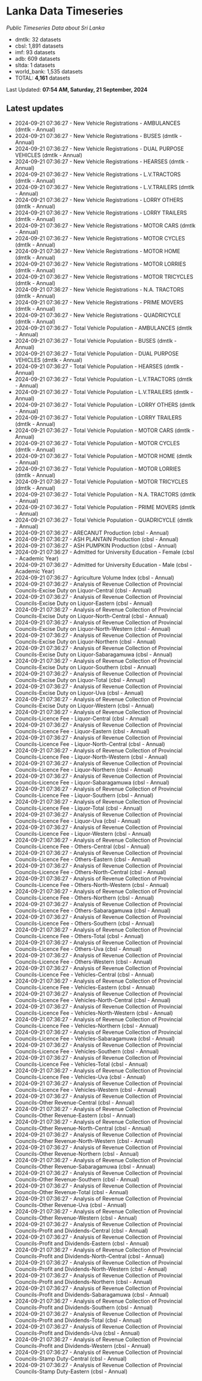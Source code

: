 # Lanka Data Timeseries
*Public Timeseries Data about Sri Lanka*

* dmtlk: 32 datasets
* cbsl: 1,891 datasets
* imf: 93 datasets
* adb: 609 datasets
* sltda: 1 datasets
* world_bank: 1,535 datasets
* TOTAL: **4,161** datasets

Last Updated: **07:54 AM, Saturday, 21 September, 2024**

## Latest updates

* 2024-09-21 07:36:27 - New Vehicle Registrations - AMBULANCES (dmtlk - Annual)
* 2024-09-21 07:36:27 - New Vehicle Registrations - BUSES (dmtlk - Annual)
* 2024-09-21 07:36:27 - New Vehicle Registrations - DUAL PURPOSE VEHICLES (dmtlk - Annual)
* 2024-09-21 07:36:27 - New Vehicle Registrations - HEARSES (dmtlk - Annual)
* 2024-09-21 07:36:27 - New Vehicle Registrations - L.V.TRACTORS (dmtlk - Annual)
* 2024-09-21 07:36:27 - New Vehicle Registrations - L.V.TRAILERS (dmtlk - Annual)
* 2024-09-21 07:36:27 - New Vehicle Registrations - LORRY OTHERS (dmtlk - Annual)
* 2024-09-21 07:36:27 - New Vehicle Registrations - LORRY TRAILERS (dmtlk - Annual)
* 2024-09-21 07:36:27 - New Vehicle Registrations - MOTOR CARS (dmtlk - Annual)
* 2024-09-21 07:36:27 - New Vehicle Registrations - MOTOR CYCLES (dmtlk - Annual)
* 2024-09-21 07:36:27 - New Vehicle Registrations - MOTOR HOME (dmtlk - Annual)
* 2024-09-21 07:36:27 - New Vehicle Registrations - MOTOR LORRIES (dmtlk - Annual)
* 2024-09-21 07:36:27 - New Vehicle Registrations - MOTOR TRICYCLES (dmtlk - Annual)
* 2024-09-21 07:36:27 - New Vehicle Registrations - N.A. TRACTORS (dmtlk - Annual)
* 2024-09-21 07:36:27 - New Vehicle Registrations - PRIME MOVERS (dmtlk - Annual)
* 2024-09-21 07:36:27 - New Vehicle Registrations - QUADRICYCLE (dmtlk - Annual)
* 2024-09-21 07:36:27 - Total Vehicle Population - AMBULANCES (dmtlk - Annual)
* 2024-09-21 07:36:27 - Total Vehicle Population - BUSES (dmtlk - Annual)
* 2024-09-21 07:36:27 - Total Vehicle Population - DUAL PURPOSE VEHICLES (dmtlk - Annual)
* 2024-09-21 07:36:27 - Total Vehicle Population - HEARSES (dmtlk - Annual)
* 2024-09-21 07:36:27 - Total Vehicle Population - L.V.TRACTORS (dmtlk - Annual)
* 2024-09-21 07:36:27 - Total Vehicle Population - L.V.TRAILERS (dmtlk - Annual)
* 2024-09-21 07:36:27 - Total Vehicle Population - LORRY OTHERS (dmtlk - Annual)
* 2024-09-21 07:36:27 - Total Vehicle Population - LORRY TRAILERS (dmtlk - Annual)
* 2024-09-21 07:36:27 - Total Vehicle Population - MOTOR CARS (dmtlk - Annual)
* 2024-09-21 07:36:27 - Total Vehicle Population - MOTOR CYCLES (dmtlk - Annual)
* 2024-09-21 07:36:27 - Total Vehicle Population - MOTOR HOME (dmtlk - Annual)
* 2024-09-21 07:36:27 - Total Vehicle Population - MOTOR LORRIES (dmtlk - Annual)
* 2024-09-21 07:36:27 - Total Vehicle Population - MOTOR TRICYCLES (dmtlk - Annual)
* 2024-09-21 07:36:27 - Total Vehicle Population - N.A. TRACTORS (dmtlk - Annual)
* 2024-09-21 07:36:27 - Total Vehicle Population - PRIME MOVERS (dmtlk - Annual)
* 2024-09-21 07:36:27 - Total Vehicle Population - QUADRICYCLE (dmtlk - Annual)
* 2024-09-21 07:36:27 - ARECANUT Production (cbsl - Annual)
* 2024-09-21 07:36:27 - ASH PLANTAIN Production (cbsl - Annual)
* 2024-09-21 07:36:27 - ASH PUMPKIN Production (cbsl - Annual)
* 2024-09-21 07:36:27 - Admitted for University Education - Female (cbsl - Academic Year)
* 2024-09-21 07:36:27 - Admitted for University Education - Male (cbsl - Academic Year)
* 2024-09-21 07:36:27 - Agriculture Volume Index (cbsl - Annual)
* 2024-09-21 07:36:27 - Analysis of Revenue Collection of Provincial Councils-Excise Duty on Liquor-Central (cbsl - Annual)
* 2024-09-21 07:36:27 - Analysis of Revenue Collection of Provincial Councils-Excise Duty on Liquor-Eastern (cbsl - Annual)
* 2024-09-21 07:36:27 - Analysis of Revenue Collection of Provincial Councils-Excise Duty on Liquor-North-Central (cbsl - Annual)
* 2024-09-21 07:36:27 - Analysis of Revenue Collection of Provincial Councils-Excise Duty on Liquor-North-Western (cbsl - Annual)
* 2024-09-21 07:36:27 - Analysis of Revenue Collection of Provincial Councils-Excise Duty on Liquor-Northern (cbsl - Annual)
* 2024-09-21 07:36:27 - Analysis of Revenue Collection of Provincial Councils-Excise Duty on Liquor-Sabaragamuwa (cbsl - Annual)
* 2024-09-21 07:36:27 - Analysis of Revenue Collection of Provincial Councils-Excise Duty on Liquor-Southern (cbsl - Annual)
* 2024-09-21 07:36:27 - Analysis of Revenue Collection of Provincial Councils-Excise Duty on Liquor-Total (cbsl - Annual)
* 2024-09-21 07:36:27 - Analysis of Revenue Collection of Provincial Councils-Excise Duty on Liquor-Uva (cbsl - Annual)
* 2024-09-21 07:36:27 - Analysis of Revenue Collection of Provincial Councils-Excise Duty on Liquor-Western (cbsl - Annual)
* 2024-09-21 07:36:27 - Analysis of Revenue Collection of Provincial Councils-Licence Fee - Liquor-Central (cbsl - Annual)
* 2024-09-21 07:36:27 - Analysis of Revenue Collection of Provincial Councils-Licence Fee - Liquor-Eastern (cbsl - Annual)
* 2024-09-21 07:36:27 - Analysis of Revenue Collection of Provincial Councils-Licence Fee - Liquor-North-Central (cbsl - Annual)
* 2024-09-21 07:36:27 - Analysis of Revenue Collection of Provincial Councils-Licence Fee - Liquor-North-Western (cbsl - Annual)
* 2024-09-21 07:36:27 - Analysis of Revenue Collection of Provincial Councils-Licence Fee - Liquor-Northern (cbsl - Annual)
* 2024-09-21 07:36:27 - Analysis of Revenue Collection of Provincial Councils-Licence Fee - Liquor-Sabaragamuwa (cbsl - Annual)
* 2024-09-21 07:36:27 - Analysis of Revenue Collection of Provincial Councils-Licence Fee - Liquor-Southern (cbsl - Annual)
* 2024-09-21 07:36:27 - Analysis of Revenue Collection of Provincial Councils-Licence Fee - Liquor-Total (cbsl - Annual)
* 2024-09-21 07:36:27 - Analysis of Revenue Collection of Provincial Councils-Licence Fee - Liquor-Uva (cbsl - Annual)
* 2024-09-21 07:36:27 - Analysis of Revenue Collection of Provincial Councils-Licence Fee - Liquor-Western (cbsl - Annual)
* 2024-09-21 07:36:27 - Analysis of Revenue Collection of Provincial Councils-Licence Fee - Others-Central (cbsl - Annual)
* 2024-09-21 07:36:27 - Analysis of Revenue Collection of Provincial Councils-Licence Fee - Others-Eastern (cbsl - Annual)
* 2024-09-21 07:36:27 - Analysis of Revenue Collection of Provincial Councils-Licence Fee - Others-North-Central (cbsl - Annual)
* 2024-09-21 07:36:27 - Analysis of Revenue Collection of Provincial Councils-Licence Fee - Others-North-Western (cbsl - Annual)
* 2024-09-21 07:36:27 - Analysis of Revenue Collection of Provincial Councils-Licence Fee - Others-Northern (cbsl - Annual)
* 2024-09-21 07:36:27 - Analysis of Revenue Collection of Provincial Councils-Licence Fee - Others-Sabaragamuwa (cbsl - Annual)
* 2024-09-21 07:36:27 - Analysis of Revenue Collection of Provincial Councils-Licence Fee - Others-Southern (cbsl - Annual)
* 2024-09-21 07:36:27 - Analysis of Revenue Collection of Provincial Councils-Licence Fee - Others-Total (cbsl - Annual)
* 2024-09-21 07:36:27 - Analysis of Revenue Collection of Provincial Councils-Licence Fee - Others-Uva (cbsl - Annual)
* 2024-09-21 07:36:27 - Analysis of Revenue Collection of Provincial Councils-Licence Fee - Others-Western (cbsl - Annual)
* 2024-09-21 07:36:27 - Analysis of Revenue Collection of Provincial Councils-Licence Fee - Vehicles-Central (cbsl - Annual)
* 2024-09-21 07:36:27 - Analysis of Revenue Collection of Provincial Councils-Licence Fee - Vehicles-Eastern (cbsl - Annual)
* 2024-09-21 07:36:27 - Analysis of Revenue Collection of Provincial Councils-Licence Fee - Vehicles-North-Central (cbsl - Annual)
* 2024-09-21 07:36:27 - Analysis of Revenue Collection of Provincial Councils-Licence Fee - Vehicles-North-Western (cbsl - Annual)
* 2024-09-21 07:36:27 - Analysis of Revenue Collection of Provincial Councils-Licence Fee - Vehicles-Northern (cbsl - Annual)
* 2024-09-21 07:36:27 - Analysis of Revenue Collection of Provincial Councils-Licence Fee - Vehicles-Sabaragamuwa (cbsl - Annual)
* 2024-09-21 07:36:27 - Analysis of Revenue Collection of Provincial Councils-Licence Fee - Vehicles-Southern (cbsl - Annual)
* 2024-09-21 07:36:27 - Analysis of Revenue Collection of Provincial Councils-Licence Fee - Vehicles-Total (cbsl - Annual)
* 2024-09-21 07:36:27 - Analysis of Revenue Collection of Provincial Councils-Licence Fee - Vehicles-Uva (cbsl - Annual)
* 2024-09-21 07:36:27 - Analysis of Revenue Collection of Provincial Councils-Licence Fee - Vehicles-Western (cbsl - Annual)
* 2024-09-21 07:36:27 - Analysis of Revenue Collection of Provincial Councils-Other Revenue-Central (cbsl - Annual)
* 2024-09-21 07:36:27 - Analysis of Revenue Collection of Provincial Councils-Other Revenue-Eastern (cbsl - Annual)
* 2024-09-21 07:36:27 - Analysis of Revenue Collection of Provincial Councils-Other Revenue-North-Central (cbsl - Annual)
* 2024-09-21 07:36:27 - Analysis of Revenue Collection of Provincial Councils-Other Revenue-North-Western (cbsl - Annual)
* 2024-09-21 07:36:27 - Analysis of Revenue Collection of Provincial Councils-Other Revenue-Northern (cbsl - Annual)
* 2024-09-21 07:36:27 - Analysis of Revenue Collection of Provincial Councils-Other Revenue-Sabaragamuwa (cbsl - Annual)
* 2024-09-21 07:36:27 - Analysis of Revenue Collection of Provincial Councils-Other Revenue-Southern (cbsl - Annual)
* 2024-09-21 07:36:27 - Analysis of Revenue Collection of Provincial Councils-Other Revenue-Total (cbsl - Annual)
* 2024-09-21 07:36:27 - Analysis of Revenue Collection of Provincial Councils-Other Revenue-Uva (cbsl - Annual)
* 2024-09-21 07:36:27 - Analysis of Revenue Collection of Provincial Councils-Other Revenue-Western (cbsl - Annual)
* 2024-09-21 07:36:27 - Analysis of Revenue Collection of Provincial Councils-Profit and Dividends-Central (cbsl - Annual)
* 2024-09-21 07:36:27 - Analysis of Revenue Collection of Provincial Councils-Profit and Dividends-Eastern (cbsl - Annual)
* 2024-09-21 07:36:27 - Analysis of Revenue Collection of Provincial Councils-Profit and Dividends-North-Central (cbsl - Annual)
* 2024-09-21 07:36:27 - Analysis of Revenue Collection of Provincial Councils-Profit and Dividends-North-Western (cbsl - Annual)
* 2024-09-21 07:36:27 - Analysis of Revenue Collection of Provincial Councils-Profit and Dividends-Northern (cbsl - Annual)
* 2024-09-21 07:36:27 - Analysis of Revenue Collection of Provincial Councils-Profit and Dividends-Sabaragamuwa (cbsl - Annual)
* 2024-09-21 07:36:27 - Analysis of Revenue Collection of Provincial Councils-Profit and Dividends-Southern (cbsl - Annual)
* 2024-09-21 07:36:27 - Analysis of Revenue Collection of Provincial Councils-Profit and Dividends-Total (cbsl - Annual)
* 2024-09-21 07:36:27 - Analysis of Revenue Collection of Provincial Councils-Profit and Dividends-Uva (cbsl - Annual)
* 2024-09-21 07:36:27 - Analysis of Revenue Collection of Provincial Councils-Profit and Dividends-Western (cbsl - Annual)
* 2024-09-21 07:36:27 - Analysis of Revenue Collection of Provincial Councils-Stamp Duty-Central (cbsl - Annual)
* 2024-09-21 07:36:27 - Analysis of Revenue Collection of Provincial Councils-Stamp Duty-Eastern (cbsl - Annual)